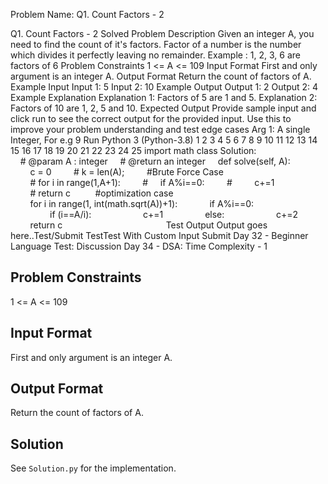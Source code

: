 Problem Name: Q1. Count Factors - 2

Q1. Count Factors - 2
Solved
Problem Description
Given an integer A, you need to find the count of it's factors.
Factor of a number is the number which divides it perfectly leaving no remainder.
Example : 1, 2, 3, 6 are factors of 6
Problem Constraints
1 <= A <= 109
Input Format
First and only argument is an integer A.
Output Format
Return the count of factors of A.
Example Input
Input 1:
5
Input 2:
10
Example Output
Output 1:
2
Output 2:
4
Example Explanation
Explanation 1:
Factors of 5 are 1 and 5.
Explanation 2:
Factors of 10 are 1, 2, 5 and 10.
Expected Output
Provide sample input and click run to see the correct output for the provided input. Use this to improve your problem understanding and test edge cases
Arg 1: A single Integer, For e.g 9
Run
Python 3 (Python-3.8)
1
2
3
4
5
6
7
8
9
10
11
12
13
14
15
16
17
18
19
20
21
22
23
24
25
import math
class Solution:
    # @param A : integer
    # @return an integer
    def solve(self, A):
        c = 0
        # k = len(A);
        #Brute Force Case
        # for i in range(1,A+1):
        #     if A%i==0:
        #         c+=1
        # return c 
        #optimization case
        for i in range(1, int(math.sqrt(A))+1):
            if A%i==0:
                if (i==A/i):
                    c+=1
                else:
                    c+=2
        return c                                         
Test Output
Output goes here..Test/Submit
TestTest With Custom Input
Submit
Day 32 - Beginner Language Test: Discussion
Day 34 - DSA: Time Complexity - 1

## Problem Constraints

1 <= A <= 109

## Input Format

First and only argument is an integer A.

## Output Format

Return the count of factors of A.

## Solution

See `Solution.py` for the implementation.
